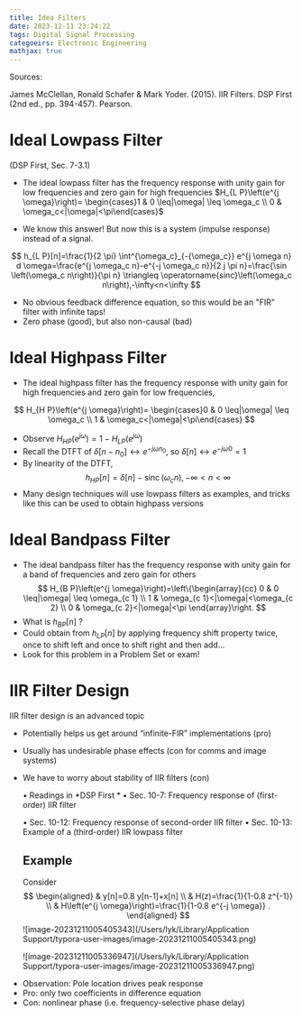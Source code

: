 ```yaml
---
title: Idea Filters
date: 2023-12-11 23:24:22
tags: Digital Signal Processing
categoeirs: Electronic Engineering
mathjax: true
---
```


Sources:

James McClellan, Ronald Schafer & Mark Yoder. (2015). IIR Filters. DSP First (2nd ed., pp. 394-457). Pearson.

<!--more-->


# Ideal Lowpass Filter

 (DSP First, Sec. 7-3.1)

- The ideal lowpass filter has the frequency response with unity gain for low frequencies and zero gain for high frequencies $H_{L P}\left(e^{j \omega}\right)= \begin{cases}1 & 0 \leq|\omega| \leq \omega_c \\ 0 & \omega_c<|\omega|<\pi\end{cases}$

- We know this answer! But now this is a system (impulse response) instead of a signal.

$$
h_{L P}[n]=\frac{1}{2 \pi} \int^{\omega_c}_{-{\omega_c}} e^{j \omega n} d \omega=\frac{e^{j \omega_c n}-e^{-j \omega_c n}}{2 j \pi n}=\frac{\sin \left(\omega_c n\right)}{\pi n} \triangleq \operatorname{sinc}\left(\omega_c n\right),-\infty<n<\infty
$$

- No obvious feedback difference equation, so this would be an "FIR" filter with infinite taps!
- Zero phase (good), but also non-causal (bad)

# Ideal Highpass Filter

- The ideal highpass filter has the frequency response with unity gain for high frequencies and zero gain for low frequencies,

$$
H_{H P}\left(e^{j \omega}\right)= \begin{cases}0 & 0 \leq|\omega| \leq \omega_c \\ 1 & \omega_c<|\omega|<\pi\end{cases}
$$

- Observe $H_{H P}\left(e^{j \omega}\right)=1-H_{L P}\left(e^{j \omega}\right)$
- Recall the DTFT of $\delta\left[n-n_0\right] \leftrightarrow e^{-j \omega n_0}$, so $\delta[n] \leftrightarrow e^{-j \omega 0}=1$
- By linearity of the DTFT,
$$
h_{H P}[n]=\delta[n]-\operatorname{sinc}\left(\omega_c n\right),-\infty<n<\infty
$$
- Many design techniques will use lowpass filters as examples, and tricks like this can be used to obtain highpass versions

# Ideal Bandpass Filter

- The ideal bandpass filter has the frequency response with unity gain for a band of frequencies and zero gain for others
$$
H_{B P}\left(e^{j \omega}\right)=\left\{\begin{array}{cc}
0 & 0 \leq|\omega| \leq \omega_{c 1} \\
1 & \omega_{c 1}<|\omega|<\omega_{c 2} \\
0 & \omega_{c 2}<|\omega|<\pi
\end{array}\right.
$$
- What is $h_{B P}[n]$ ?
- Could obtain from $h_{L P}[n]$ by applying frequency shift property twice, once to shift left and once to shift right and then add...
- Look for this problem in a Problem Set or exam!

# IIR Filter Design

 IIR filter design is an advanced topic

- Potentially helps us get around “infinite-FIR” implementations (pro)

- Usually has undesirable phase effects (con for comms and image systems)

- We have to worry about stability of IIR filters (con)

  • Readings in *DSP First
  \* • Sec. 10-7: Frequency response of (first-order) IIR filter

  • Sec. 10-12: Frequency response of second-order IIR filter • Sec. 10-13: Example of a (third-order) IIR lowpass filter

  ## Example

  Consider
  $$
  \begin{aligned}
  & y[n]=0.8 y[n-1]+x[n] \\
  & H(z)=\frac{1}{1-0.8 z^{-1}} \\
  & H\left(e^{j \omega}\right)=\frac{1}{1-0.8 e^{-j \omega}} .
  \end{aligned}
  $$
  ![image-20231211005405343](/Users/lyk/Library/Application Support/typora-user-images/image-20231211005405343.png)

  

  

  ![image-20231211005336947](/Users/lyk/Library/Application Support/typora-user-images/image-20231211005336947.png)

* Observation: Pole location drives peak response
* Pro: only two coefficients in difference equation
* Con: nonlinear phase (i.e. frequency-selective phase delay)
